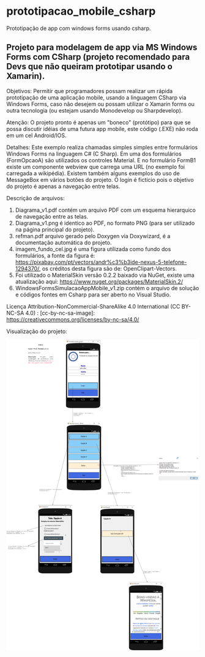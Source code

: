# prototipacao_mobile_csharp
Prototipação de app com windows forms usando csharp.

## Projeto para modelagem de app via MS Windows Forms com CSharp (projeto recomendado para Devs que não queiram prototipar usando o Xamarin).

Objetivos: Permitir que programadores possam realizar um rápida prototipação de uma aplicação mobile, usando a linguagem CSharp via Windows Forms, caso não desejem ou possam utilizar o Xamarin forms ou outra tecnologia (ou estejam usando Monodevelop ou Sharpdevelop).

Atenção: O projeto pronto é apenas um "boneco" (protótipo) para que se possa discutir idéias de uma futura app mobile, este código (.EXE) não roda em um cel Android/IOS.

Detalhes: Este exemplo realiza chamadas simples simples entre formulários Windows Forms na linguagem C# (C Sharp). Em uma dos formulários (FormOpcaoA) são utilizados os controles Material. E no formulário FormB1 existe um componente webview que carrega uma URL (no exemplo foi carregada a wikipédia). Existem também alguns exemplos do uso de MessageBox em vários botões do projeto. O login é fictício pois o objetivo do projeto é apenas a navegação entre telas.

Descrição de arquivos:
1. Diagrama_v1.pdf contém um arquivo PDF com um esquema hierarquico de navegação entre as telas.
2. Diagrama_v1.png é identico ao PDF, no formato PNG (para ser utilizado na página principal do projeto).
3. refman.pdf arquivo gerado pelo Doxygen via Doxywizard, é a documentação automática do projeto.
4. imagem_fundo_cel.jpg é uma figura utilizada como fundo dos formulários, a fonte da figura é: 
https://pixabay.com/pt/vectors/andr%c3%b3ide-nexus-5-telefone-1294370/, os créditos desta figura são de: OpenClipart-Vectors.
5. Foi utilizado o MaterialSkin versão 0.2.2 baixado via NuGet, existe uma atualização aqui: https://www.nuget.org/packages/MaterialSkin.2/
6. WindowsFormsSimulacaoAppMobile_v1.zip contém o arquivo de solução e códigos fontes em Csharp para ser aberto no Visual Studio.

Licença Attribution-NonCommercial-ShareAlike 4.0 International (CC BY-NC-SA 4.0) : [cc-by-nc-sa-image]: https://creativecommons.org/licenses/by-nc-sa/4.0/

Visualização do projeto:

![alt text](https://github.com/monteiro74/prototipacao_mobile_csharp/blob/main/Diagrama_v1.png)

